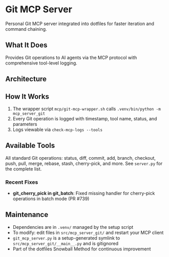 # Git MCP Server

Personal Git MCP server integrated into dotfiles for faster iteration and command chaining.

## What It Does

Provides Git operations to AI agents via the MCP protocol with comprehensive tool-level logging.

## Architecture

## How It Works

1. The wrapper script `mcp/git-mcp-wrapper.sh` calls `.venv/bin/python -m mcp_server_git`
2. Every Git operation is logged with timestamp, tool name, status, and parameters
3. Logs viewable via `check-mcp-logs --tools`

## Available Tools

All standard Git operations: status, diff, commit, add, branch, checkout, push, pull, merge, rebase, stash, cherry-pick, and more. See `server.py` for the complete list.

### Recent Fixes

- **git_cherry_pick in git_batch**: Fixed missing handler for cherry-pick operations in batch mode (PR #739)

## Maintenance

- Dependencies are in `.venv/` managed by the setup script
- To modify: edit files in `src/mcp_server_git/` and restart your MCP client
- `git_mcp_server.py` is a setup-generated symlink to `src/mcp_server_git/__main__.py` and is gitignored
- Part of the dotfiles Snowball Method for continuous improvement
